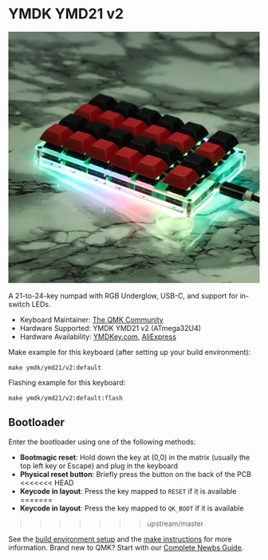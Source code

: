 # YMDK YMD21 v2

![YMDK YMD21 v2](https://raw.githubusercontent.com/noroadsleft/qmk_images/master/keyboards/ymdk/ymd21/v2/New-YMD21-V2-QMK-VIA-21-23-24-Key-RGB-Programmable-Marco-Function-MX-Cherry-Gateron.jpg_Q90.jpg_1_640.jpg)

A 21-to-24-key numpad with RGB Underglow, USB-C, and support for in-switch LEDs.

* Keyboard Maintainer: [The QMK Community](https://github.com/qmk)
* Hardware Supported: YMDK YMD21 v2 (ATmega32U4)
* Hardware Availability: [YMDKey.com](https://ymdkey.com/collections/num-pad-diy/products/new-ymd21-v2-qmk-via-21-23-24-key-rgb-programmable-marco-function-mx-cherry-gateron-switches-numpad-for-lol-battlegrounds), [AliExpress](https://www.aliexpress.com/item/32916152785.html)

Make example for this keyboard (after setting up your build environment):

    make ymdk/ymd21/v2:default

Flashing example for this keyboard:

    make ymdk/ymd21/v2:default:flash

## Bootloader

Enter the bootloader using one of the following methods:

* **Bootmagic reset**: Hold down the key at (0,0) in the matrix (usually the top left key or Escape) and plug in the keyboard
* **Physical reset button**: Briefly press the button on the back of the PCB
<<<<<<< HEAD
* **Keycode in layout**: Press the key mapped to `RESET` if it is available
=======
* **Keycode in layout**: Press the key mapped to `QK_BOOT` if it is available
>>>>>>> upstream/master

See the [build environment setup](https://docs.qmk.fm/#/getting_started_build_tools) and the [make instructions](https://docs.qmk.fm/#/getting_started_make_guide) for more information. Brand new to QMK? Start with our [Complete Newbs Guide](https://docs.qmk.fm/#/newbs).

